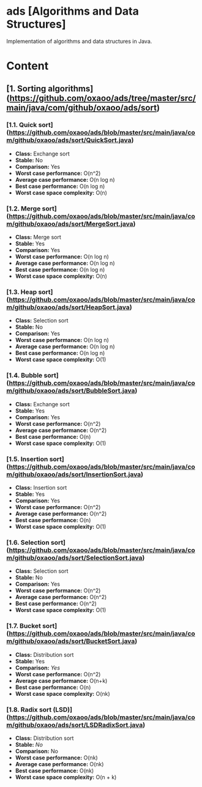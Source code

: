 # ads [Algorithms and Data Structures]

Implementation of algorithms and data structures in Java.

# Content
## [1. Sorting algorithms] (https://github.com/oxaoo/ads/tree/master/src/main/java/com/github/oxaoo/ads/sort)
### [1.1. Quick sort] (https://github.com/oxaoo/ads/blob/master/src/main/java/com/github/oxaoo/ads/sort/QuickSort.java)
- **Class:** Exchange sort  
- **Stable:** No  
- **Comparison:** Yes  
- **Worst case performance:** O(n^2)  
- **Average case performance:** O(n log n)  
- **Best case performance:** O(n log n)  
- **Worst case space complexity:** O(n)  

### [1.2. Merge sort] (https://github.com/oxaoo/ads/blob/master/src/main/java/com/github/oxaoo/ads/sort/MergeSort.java)
- **Class:** Merge sort  
- **Stable:** Yes  
- **Comparison:** Yes  
- **Worst case performance:** O(n log n)  
- **Average case performance:** O(n log n)  
- **Best case performance:** O(n log n)  
- **Worst case space complexity:** O(n) 

### [1.3. Heap sort] (https://github.com/oxaoo/ads/blob/master/src/main/java/com/github/oxaoo/ads/sort/HeapSort.java)
- **Class:** Selection sort  
- **Stable:** No  
- **Comparison:** Yes  
- **Worst case performance:** O(n log n)  
- **Average case performance:** O(n log n)  
- **Best case performance:** O(n log n)  
- **Worst case space complexity:** O(1) 

### [1.4. Bubble sort] (https://github.com/oxaoo/ads/blob/master/src/main/java/com/github/oxaoo/ads/sort/BubbleSort.java)
- **Class:** Exchange sort  
- **Stable:** Yes  
- **Comparison:** Yes  
- **Worst case performance:** O(n^2)  
- **Average case performance:** O(n^2)  
- **Best case performance:** O(n)  
- **Worst case space complexity:** O(1) 

### [1.5. Insertion sort] (https://github.com/oxaoo/ads/blob/master/src/main/java/com/github/oxaoo/ads/sort/InsertionSort.java)
- **Class:** Insertion sort  
- **Stable:** Yes  
- **Comparison:** Yes  
- **Worst case performance:** O(n^2)  
- **Average case performance:** O(n^2)  
- **Best case performance:** O(n)  
- **Worst case space complexity:** O(1) 

### [1.6. Selection sort] (https://github.com/oxaoo/ads/blob/master/src/main/java/com/github/oxaoo/ads/sort/SelectionSort.java)
- **Class:** Selection sort  
- **Stable:** No  
- **Comparison:** Yes  
- **Worst case performance:** O(n^2)  
- **Average case performance:** O(n^2)  
- **Best case performance:** O(n^2)  
- **Worst case space complexity:** O(1) 

### [1.7. Bucket sort] (https://github.com/oxaoo/ads/blob/master/src/main/java/com/github/oxaoo/ads/sort/BucketSort.java)
- **Class:** Distribution sort  
- **Stable:** Yes   
- **Comparison:** *Yes*  
- **Worst case performance:** O(n^2)  
- **Average case performance:** O(n+k)  
- **Best case performance:** O(n)  
- **Worst case space complexity:** O(nk) 

### [1.8. Radix sort (LSD)] (https://github.com/oxaoo/ads/blob/master/src/main/java/com/github/oxaoo/ads/sort/LSDRadixSort.java)
- **Class:** Distribution sort  
- **Stable:** *No*   
- **Comparison:** No 
- **Worst case performance:** O(nk)  
- **Average case performance:** O(nk)  
- **Best case performance:** O(nk)  
- **Worst case space complexity:** O(n + k) 